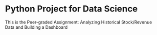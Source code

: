 # Python Project for Data Science
This is the Peer-graded Assignment: Analyzing Historical Stock/Revenue Data and Building a Dashboard
